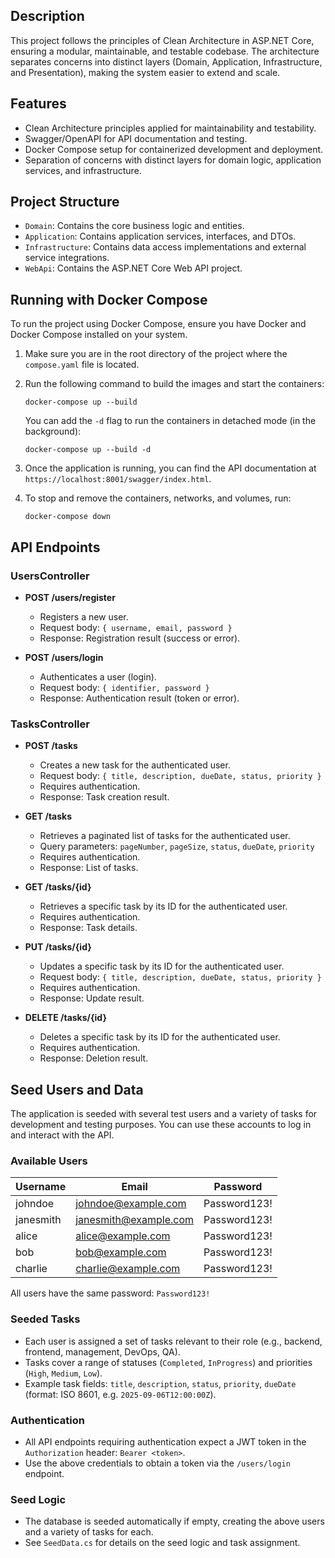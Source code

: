 ## Description
This project follows the principles of Clean Architecture in ASP.NET Core, ensuring a modular, maintainable, and testable codebase. The architecture separates concerns into distinct layers (Domain, Application, Infrastructure, and Presentation), making the system easier to extend and scale.

## Features
- Clean Architecture principles applied for maintainability and testability.
- Swagger/OpenAPI for API documentation and testing.
- Docker Compose setup for containerized development and deployment.
- Separation of concerns with distinct layers for domain logic, application services, and infrastructure.

## Project Structure
- `Domain`: Contains the core business logic and entities.
- `Application`: Contains application services, interfaces, and DTOs.
- `Infrastructure`: Contains data access implementations and external service integrations.
- `WebApi`: Contains the ASP.NET Core Web API project.

## Running with Docker Compose

To run the project using Docker Compose, ensure you have Docker and Docker Compose installed on your system.

1.  Make sure you are in the root directory of the project where the `compose.yaml` file is located.
2.  Run the following command to build the images and start the containers:
    ```shell
    docker-compose up --build
    ```
    You can add the `-d` flag to run the containers in detached mode (in the background):
    ```shell
    docker-compose up --build -d
    ```

3.  Once the application is running, you can find the API documentation at `https://localhost:8001/swagger/index.html`.
4.  To stop and remove the containers, networks, and volumes, run:
    ```shell
    docker-compose down
    ```

## API Endpoints

### UsersController
- **POST /users/register**
  - Registers a new user.
  - Request body: `{ username, email, password }`
  - Response: Registration result (success or error).

- **POST /users/login**
  - Authenticates a user (login).
  - Request body: `{ identifier, password }`
  - Response: Authentication result (token or error).

### TasksController
- **POST /tasks**
  - Creates a new task for the authenticated user.
  - Request body: `{ title, description, dueDate, status, priority }`
  - Requires authentication.
  - Response: Task creation result.

- **GET /tasks**
  - Retrieves a paginated list of tasks for the authenticated user.
  - Query parameters: `pageNumber`, `pageSize`, `status`, `dueDate`, `priority`
  - Requires authentication.
  - Response: List of tasks.

- **GET /tasks/{id}**
  - Retrieves a specific task by its ID for the authenticated user.
  - Requires authentication.
  - Response: Task details.

- **PUT /tasks/{id}**
  - Updates a specific task by its ID for the authenticated user.
  - Request body: `{ title, description, dueDate, status, priority }`
  - Requires authentication.
  - Response: Update result.

- **DELETE /tasks/{id}**
  - Deletes a specific task by its ID for the authenticated user.
  - Requires authentication.
  - Response: Deletion result.

## Seed Users and Data

The application is seeded with several test users and a variety of tasks for development and testing purposes. You can use these accounts to log in and interact with the API.

### Available Users
| Username   | Email                  | Password      |
|------------|------------------------|---------------|
| johndoe    | johndoe@example.com    | Password123!  |
| janesmith  | janesmith@example.com  | Password123!  |
| alice      | alice@example.com      | Password123!  |
| bob        | bob@example.com        | Password123!  |
| charlie    | charlie@example.com    | Password123!  |

All users have the same password: `Password123!`

### Seeded Tasks
- Each user is assigned a set of tasks relevant to their role (e.g., backend, frontend, management, DevOps, QA).
- Tasks cover a range of statuses (`Completed`, `InProgress`) and priorities (`High`, `Medium`, `Low`).
- Example task fields: `title`, `description`, `status`, `priority`, `dueDate` (format: ISO 8601, e.g. `2025-09-06T12:00:00Z`).

### Authentication
- All API endpoints requiring authentication expect a JWT token in the `Authorization` header: `Bearer <token>`.
- Use the above credentials to obtain a token via the `/users/login` endpoint.

### Seed Logic
- The database is seeded automatically if empty, creating the above users and a variety of tasks for each.
- See `SeedData.cs` for details on the seed logic and task assignment.
